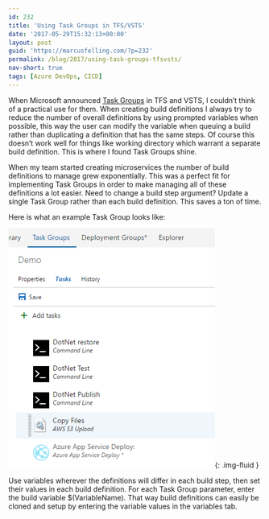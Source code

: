 ```yaml
---
id: 232
title: 'Using Task Groups in TFS/VSTS'
date: '2017-05-29T15:32:13+00:00'
layout: post
guid: 'https://marcusfelling.com/?p=232'
permalink: /blog/2017/using-task-groups-tfsvsts/
nav-short: true
tags: [Azure DevOps, CICD]
---
```


When Microsoft announced [Task Groups](https://www.visualstudio.com/en-us/docs/build/concepts/library/task-groups) in TFS and VSTS, I couldn’t think of a practical use for them. When creating build definitions I always try to reduce the number of overall definitions by using prompted variables when possible, this way the user can modify the variable when queuing a build rather than duplicating a definition that has the same steps. Of course this doesn’t work well for things like working directory which warrant a separate build definition. This is where I found Task Groups shine.

When my team started creating microservices the number of build definitions to manage grew exponentially. This was a perfect fit for implementing Task Groups in order to make managing all of these definitions a lot easier. Need to change a build step argument? Update a single Task Group rather than each build definition. This saves a ton of time.

Here is what an example Task Group looks like:

![](/content/uploads/2017/05/TaskGroupDemo.png){: .img-fluid }

Use variables wherever the definitions will differ in each build step, then set their values in each build definition. For each Task Group parameter, enter the build variable $(VariableName). That way build definitions can easily be cloned and setup by entering the variable values in the variables tab.